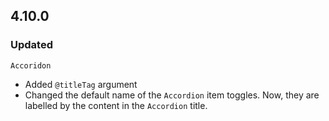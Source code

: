 ## 4.10.0

### Updated

`Accoridon`

- Added `@titleTag` argument
- Changed the default name of the `Accordion` item toggles. Now, they are labelled by the content in the `Accordion` title.

